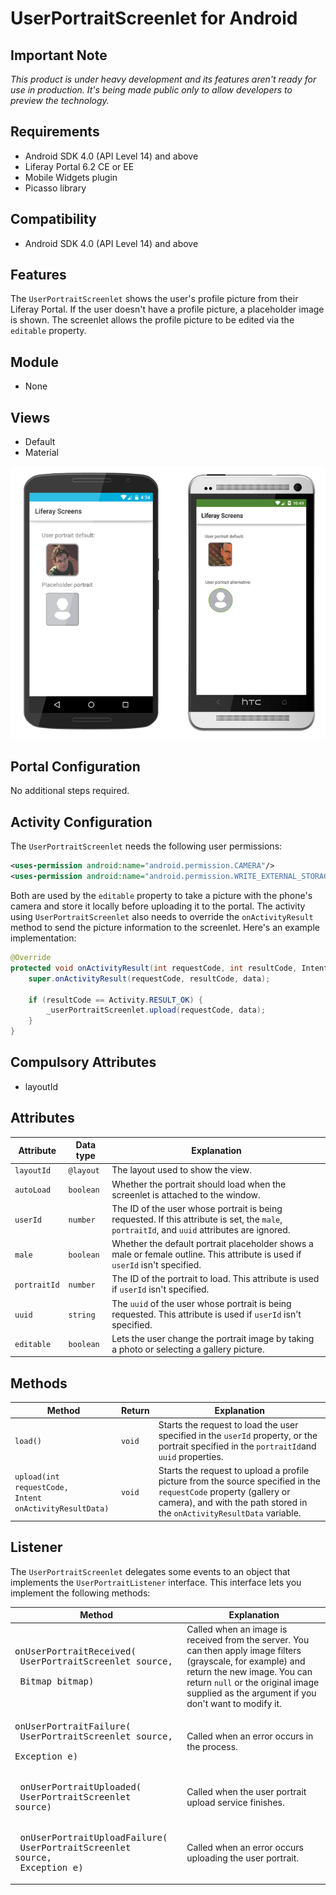 # UserPortraitScreenlet for Android

## Important Note

*This product is under heavy development and its features aren't ready for use in production. It's being made public only to allow developers to preview the technology.*

## Requirements

- Android SDK 4.0 (API Level 14) and above
- Liferay Portal 6.2 CE or EE
- Mobile Widgets plugin
- Picasso library

## Compatibility

- Android SDK 4.0 (API Level 14) and above

## Features

The `UserPortraitScreenlet` shows the user's profile picture from their Liferay Portal. If the user doesn't have a profile picture, a placeholder image is shown. The screenlet allows the profile picture to be edited via the `editable` property.

## Module

- None

## Views

- Default
- Material

![The `UserPortraitScreenlet` using the Default and Material viewsets.](images/userportrait.png)

## Portal Configuration

No additional steps required.

## Activity Configuration

The `UserPortraitScreenlet` needs the following user permissions:

```xml
<uses-permission android:name="android.permission.CAMERA"/>
<uses-permission android:name="android.permission.WRITE_EXTERNAL_STORAGE"/>
```

Both are used by the `editable` property to take a picture with the phone's camera and store it locally before uploading it to the portal. The activity using `UserPortraitScreenlet` also needs to override the `onActivityResult` method to send the picture information to the screenlet. Here's an example implementation:

```java
@Override
protected void onActivityResult(int requestCode, int resultCode, Intent data) {
	super.onActivityResult(requestCode, resultCode, data);
	
	if (resultCode == Activity.RESULT_OK) {
		_userPortraitScreenlet.upload(requestCode, data);
	}
}
```

## Compulsory Attributes

- layoutId

## Attributes

| Attribute | Data type | Explanation |
|-----------|-----------|-------------| 
| `layoutId` | `@layout` | The layout used to show the view. |
| `autoLoad` | `boolean` | Whether the portrait should load when the screenlet is attached to the window. |
| `userId` | `number` | The ID of the user whose portrait is being requested. If this attribute is set, the `male`, `portraitId`, and `uuid` attributes are ignored. |
| `male` | `boolean` | Whether the default portrait placeholder shows a male or female outline. This attribute is used if `userId` isn't specified. |
| `portraitId` | `number` | The ID of the portrait to load. This attribute is used if `userId` isn't specified. |
| `uuid` | `string` | The `uuid` of the user whose portrait is being requested. This attribute is used if `userId` isn't specified. |
| `editable` | `boolean` | Lets the user change the portrait image by taking a photo or selecting a gallery picture. |

## Methods

| Method | Return | Explanation |
|-----------|-----------|-------------| 
| `load()` | `void` | Starts the request to load the user specified in the `userId` property, or the portrait specified in the `portraitId`and `uuid` properties. |
| `upload(int requestCode,`<br/>`Intent onActivityResultData)` | `void` | Starts the request to upload a profile picture from the source specified in the `requestCode` property (gallery or camera), and with the path stored in the `onActivityResultData` variable. |

## Listener

The `UserPortraitScreenlet` delegates some events to an object that implements the `UserPortraitListener` interface. This interface lets you implement the following methods:

| Method | Explanation |
|-----------|-------------| 
|  <pre>onUserPortraitReceived(<br/>        UserPortraitScreenlet source, <br/>        Bitmap bitmap)</pre> | Called when an image is received from the server. You can then apply image filters (grayscale, for example) and return the new image. You can return `null` or the original image supplied as the argument if you don't want to modify it. |
|  <pre>onUserPortraitFailure(<br/>        UserPortraitScreenlet source, <br/>        Exception e)</pre> | Called when an error occurs in the process. |
|  <pre> onUserPortraitUploaded(<br/>        UserPortraitScreenlet source)</pre> | Called when the user portrait upload service finishes. |
|  <pre> onUserPortraitUploadFailure(<br/>        UserPortraitScreenlet source, <br/>        Exception e)</pre> | Called when an error occurs uploading the user portrait. |